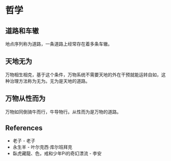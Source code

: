 # 哲学

## 道路和车辙
地点序列称为道路，一条道路上经常存在着多条车辙。

## 天地无为
万物相生相克，基于这个条件，万物系统不需要天地的外在干预就能运转自如，这种治理方法称为无为。无为是天地的道路。

## 万物从性而为
万物如同倒骑牛而行，牛导物行。从性而为是万物的道路。

## References
- 老子 - 老子
- 永生羊 - 叶尔克西·库尔班拜克
- 臥虎藏龍、色，戒和少年Pi的奇幻漂流 - 李安
